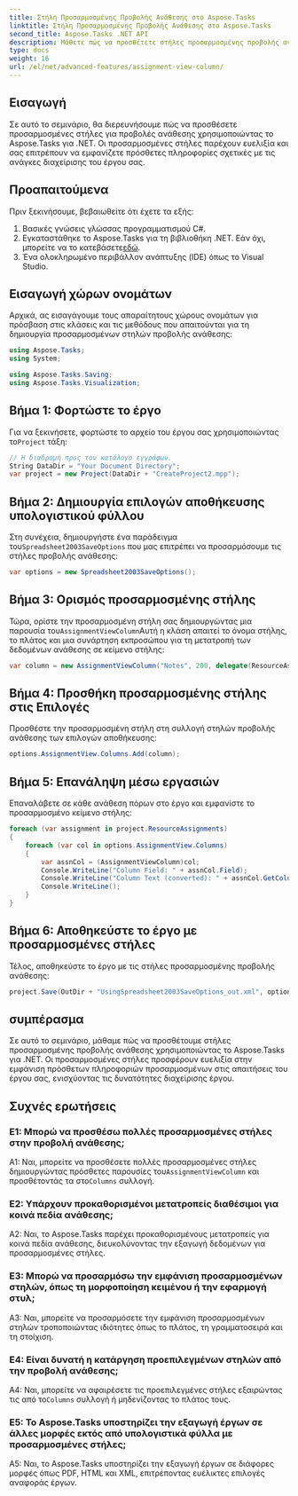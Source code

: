 ```yaml
---
title: Στήλη Προσαρμοσμένης Προβολής Ανάθεσης στο Aspose.Tasks
linktitle: Στήλη Προσαρμοσμένης Προβολής Ανάθεσης στο Aspose.Tasks
second_title: Aspose.Tasks .NET API
description: Μάθετε πώς να προσθέτετε στήλες προσαρμοσμένης προβολής ανάθεσης στο Aspose.Tasks για .NET για να βελτιώσετε τις δυνατότητες διαχείρισης έργου.
type: docs
weight: 16
url: /el/net/advanced-features/assignment-view-column/
---
```

## Εισαγωγή

Σε αυτό το σεμινάριο, θα διερευνήσουμε πώς να προσθέσετε προσαρμοσμένες στήλες για προβολές ανάθεσης χρησιμοποιώντας το Aspose.Tasks για .NET. Οι προσαρμοσμένες στήλες παρέχουν ευελιξία και σας επιτρέπουν να εμφανίζετε πρόσθετες πληροφορίες σχετικές με τις ανάγκες διαχείρισης του έργου σας.

## Προαπαιτούμενα

Πριν ξεκινήσουμε, βεβαιωθείτε ότι έχετε τα εξής:

1. Βασικές γνώσεις γλώσσας προγραμματισμού C#.
2.  Εγκαταστάθηκε το Aspose.Tasks για τη βιβλιοθήκη .NET. Εάν όχι, μπορείτε να το κατεβάσετε[εδώ](https://releases.aspose.com/tasks/net/).
3. Ένα ολοκληρωμένο περιβάλλον ανάπτυξης (IDE) όπως το Visual Studio.

## Εισαγωγή χώρων ονομάτων

Αρχικά, ας εισαγάγουμε τους απαραίτητους χώρους ονομάτων για πρόσβαση στις κλάσεις και τις μεθόδους που απαιτούνται για τη δημιουργία προσαρμοσμένων στηλών προβολής ανάθεσης:

```csharp
using Aspose.Tasks;
using System;

using Aspose.Tasks.Saving;
using Aspose.Tasks.Visualization;

```

## Βήμα 1: Φορτώστε το έργο

 Για να ξεκινήσετε, φορτώστε το αρχείο του έργου σας χρησιμοποιώντας το`Project` τάξη:

```csharp
// Η διαδρομή προς τον κατάλογο εγγράφων.
String DataDir = "Your Document Directory";
var project = new Project(DataDir + "CreateProject2.mpp");
```

## Βήμα 2: Δημιουργία επιλογών αποθήκευσης υπολογιστικού φύλλου

 Στη συνέχεια, δημιουργήστε ένα παράδειγμα του`Spreadsheet2003SaveOptions` που μας επιτρέπει να προσαρμόσουμε τις στήλες προβολής ανάθεσης:

```csharp
var options = new Spreadsheet2003SaveOptions();
```

## Βήμα 3: Ορισμός προσαρμοσμένης στήλης

 Τώρα, ορίστε την προσαρμοσμένη στήλη σας δημιουργώντας μια παρουσία του`AssignmentViewColumn`Αυτή η κλάση απαιτεί το όνομα στήλης, το πλάτος και μια συνάρτηση εκπροσώπου για τη μετατροπή των δεδομένων ανάθεσης σε κείμενο στήλης:

```csharp
var column = new AssignmentViewColumn("Notes", 200, delegate(ResourceAssignment assignment) { return assignment.Get(Asn.NotesText); });
```

## Βήμα 4: Προσθήκη προσαρμοσμένης στήλης στις Επιλογές

Προσθέστε την προσαρμοσμένη στήλη στη συλλογή στηλών προβολής ανάθεσης των επιλογών αποθήκευσης:

```csharp
options.AssignmentView.Columns.Add(column);
```

## Βήμα 5: Επανάληψη μέσω εργασιών

Επαναλάβετε σε κάθε ανάθεση πόρων στο έργο και εμφανίστε το προσαρμοσμένο κείμενο στήλης:

```csharp
foreach (var assignment in project.ResourceAssignments)
{
    foreach (var col in options.AssignmentView.Columns)
    {
        var assnCol = (AssignmentViewColumn)col;
        Console.WriteLine("Column Field: " + assnCol.Field);
        Console.WriteLine("Column Text (converted): " + assnCol.GetColumnText(assignment));
        Console.WriteLine();
    }
}
```

## Βήμα 6: Αποθηκεύστε το έργο με προσαρμοσμένες στήλες

Τέλος, αποθηκεύστε το έργο με τις στήλες προσαρμοσμένης προβολής ανάθεσης:

```csharp
project.Save(OutDir + "UsingSpreadsheet2003SaveOptions_out.xml", options);
```

## συμπέρασμα

Σε αυτό το σεμινάριο, μάθαμε πώς να προσθέτουμε στήλες προσαρμοσμένης προβολής ανάθεσης χρησιμοποιώντας το Aspose.Tasks για .NET. Οι προσαρμοσμένες στήλες προσφέρουν ευελιξία στην εμφάνιση πρόσθετων πληροφοριών προσαρμοσμένων στις απαιτήσεις του έργου σας, ενισχύοντας τις δυνατότητες διαχείρισης έργου.

## Συχνές ερωτήσεις

### Ε1: Μπορώ να προσθέσω πολλές προσαρμοσμένες στήλες στην προβολή ανάθεσης;

 A1: Ναι, μπορείτε να προσθέσετε πολλές προσαρμοσμένες στήλες δημιουργώντας πρόσθετες παρουσίες του`AssignmentViewColumn` και προσθέτοντάς τα στο`Columns` συλλογή.

### Ε2: Υπάρχουν προκαθορισμένοι μετατροπείς διαθέσιμοι για κοινά πεδία ανάθεσης;

A2: Ναι, το Aspose.Tasks παρέχει προκαθορισμένους μετατροπείς για κοινά πεδία ανάθεσης, διευκολύνοντας την εξαγωγή δεδομένων για προσαρμοσμένες στήλες.

### Ε3: Μπορώ να προσαρμόσω την εμφάνιση προσαρμοσμένων στηλών, όπως τη μορφοποίηση κειμένου ή την εφαρμογή στυλ;

A3: Ναι, μπορείτε να προσαρμόσετε την εμφάνιση προσαρμοσμένων στηλών τροποποιώντας ιδιότητες όπως το πλάτος, τη γραμματοσειρά και τη στοίχιση.

### Ε4: Είναι δυνατή η κατάργηση προεπιλεγμένων στηλών από την προβολή ανάθεσης;

 A4: Ναι, μπορείτε να αφαιρέσετε τις προεπιλεγμένες στήλες εξαιρώντας τις από το`Columns` συλλογή ή μηδενίζοντας το πλάτος τους.

### Ε5: Το Aspose.Tasks υποστηρίζει την εξαγωγή έργων σε άλλες μορφές εκτός από υπολογιστικά φύλλα με προσαρμοσμένες στήλες;

A5: Ναι, το Aspose.Tasks υποστηρίζει την εξαγωγή έργων σε διάφορες μορφές όπως PDF, HTML και XML, επιτρέποντας ευέλικτες επιλογές αναφοράς έργων.